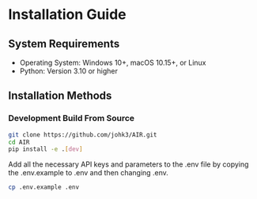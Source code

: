 # Installation Guide

## System Requirements

- Operating System: Windows 10+, macOS 10.15+, or Linux
- Python: Version 3.10 or higher

## Installation Methods

### Development Build From Source

```bash
git clone https://github.com/johk3/AIR.git
cd AIR
pip install -e .[dev]
```

Add all the necessary API keys and parameters to the .env file by copying the .env.example to .env and then changing .env.
```bash
cp .env.example .env
```

